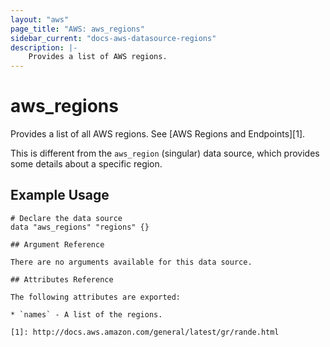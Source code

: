 ```yaml
---
layout: "aws"
page_title: "AWS: aws_regions"
sidebar_current: "docs-aws-datasource-regions"
description: |-
    Provides a list of AWS regions.
---
```


# aws\_regions

Provides a list of all AWS regions. See [AWS Regions and Endpoints][1].

This is different from the `aws_region` (singular) data source, which provides
some details about a specific region.

## Example Usage

```hcl
# Declare the data source
data "aws_regions" "regions" {}

## Argument Reference

There are no arguments available for this data source.

## Attributes Reference

The following attributes are exported:

* `names` - A list of the regions.

[1]: http://docs.aws.amazon.com/general/latest/gr/rande.html
